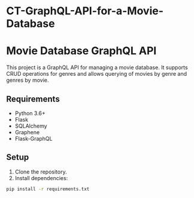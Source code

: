 # CT-GraphQL-API-for-a-Movie-Database
# Movie Database GraphQL API

This project is a GraphQL API for managing a movie database. It supports CRUD operations for genres and allows querying of movies by genre and genres by movie.

## Requirements

- Python 3.6+
- Flask
- SQLAlchemy
- Graphene
- Flask-GraphQL

## Setup

1. Clone the repository.
2. Install dependencies:

```bash
pip install -r requirements.txt
